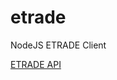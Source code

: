 # etrade
NodeJS ETRADE Client

[ETRADE API](https://apisb.etrade.com/docs/api/account/api-account-v1.html)
